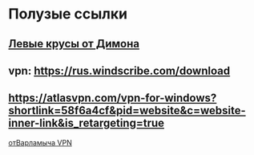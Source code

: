 # Полузые ссылки

[Левые крусы от Димона](https://s1.sliwbl.com/)
---
vpn:
https://rus.windscribe.com/download 
---
https://atlasvpn.com/vpn-for-windows?shortlink=58f6a4cf&pid=website&c=website-inner-link&is_retargeting=true
---
[отВарламыча VPN](https://order.surfshark.com/)
